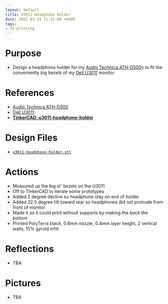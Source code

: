 ```yaml
---
layout: default
title: U3011 Headphone Holder
date: 2022-03-25 11:32:00 +0800
tags:
- 3d printing
---
```


# Purpose
- Design a headphone holder for my [Audio Technica ATH-D500](https://www.whathifi.com/au/audio-technica/ath-a500/review)s to fit the conveniently big bezels of my [Dell U3011](https://www.cnet.com/reviews/dell-ultrasharp-u3011-review/) monitor


# References
- [Audio Technica ATH-D500](https://www.whathifi.com/au/audio-technica/ath-a500/review)
- [Dell U3011](https://www.cnet.com/reviews/dell-ultrasharp-u3011-review/)
- [**TinkerCAD: u3011-headphone-holder**](https://www.tinkercad.com/things/5jiHC28RWK5)

# Design Files
- [`u3011-headphone-holder.stl`](https://github.com/andre-abadi/andre-abadi.github.io/blob/master/assets/stl/2022-04-29-u3011-headphone-holder.stl)


# Actions
- Measured up the big ol' bezels on the U3011
- Off to TinkerCAD to iterate some prototypes
- Added 2 degree decline so headphone stay on end of holder
- Added 22.5 degree tilt toward rear so headphones did not protrude from front of monitor
- Made it so it could print without supports by making the *back* the *bottom*
- Printed PolyTerra black, 0.6mm nozzle, 0.4mm layer height, 2 vertical walls, 15% gyroid infill


# Reflections
- TBA


# Pictures
- TBA